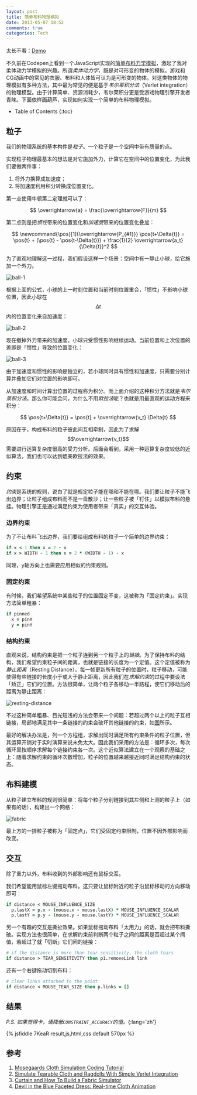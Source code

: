 ```yaml
---
layout: post
title: 简单布料物理模拟
date: 2013-05-07 18:52
comments: true
categories: Tech
---
```


太长不看：[Demo][jsfiddle]

[jsfiddle]: http://jsfiddle.net/metaphysiks/7KeaR/

不久前在Codepen上看到一个JavaScript实现的[简单布料力学模拟][tearable-cloth]，激起了我对柔体动力学模拟的兴趣。所谓*柔体动力学*，既是对可形变的物体的模拟。游戏和CG动画中的常见的衣服、布料和人体皆可认为是可形变的物体。对这类物体的物理模拟有多种方法，其中最为常见的便是基于*韦尔莱积分法*（Verlet integration）的物理模型。由于计算简单、资源消耗少，韦尔莱积分更是受游戏物理引擎开发者青睐。下面依样画葫芦，实现如何实现一个简单的布料物理模拟。

[tearable-cloth]: http://codepen.io/stuffit/pen/KrAwx

<!-- more -->

* Table of Contents
{:toc}

## 粒子

我们的物理系统的基本构件是*粒子*。一个粒子是一个空间中带有质量的点。

实现粒子物理最基本的想法是对它施加外力，计算它在空间中的位置变化，为此我们要做两件事：

1. 将外力换算成加速度；
2. 将加速度利用积分转换成位置变化。

第一点使用牛顿第二定理就可以了：

$$
\overrightarrow{a} = \frac{\overrightarrow{F}}{m}
$$

第二点则是把*惯性*带来的位置变化和*加速度*带来的位置变化叠加：

$$
\newcommand{\pos}[1]{\overrightarrow{P_{#1}}}
\pos{t+\Delta{t}} = \pos{t} + (\pos{t} - \pos{t-\Delta{t}}) + \frac{1}{2} \overrightarrow{a_t} {\Delta{t}}^2
$$

为了直观地理解这一过程，我们假设这样一个场景：空间中有一静止小球，给它施加一个外力。

![ball-1](http://i.minus.com/iMUSAYnkDExzi.png)

根据上面的公式，小球的上一时刻位置和当前时刻位置重合，「惯性」不影响小球位置，因此小球在$$\Delta{t}$$内的位置变化来自加速度：

![ball-2](http://i.minus.com/ixNOwcv4rSnoZ.png)

现在撤掉外力带来的加速度，小球只受惯性影响继续运动。当前位置和上次位置的差即是「惯性」导致的位置变化：

![ball-3](http://i.minus.com/iupOs9Epd4YAI.png)

由于加速度和惯性的影响是独立的，若小球同时具有惯性和加速度，只需要分别计算并叠加它们对位置的影响即可。

从加速度和时间计算出位置的过程称为积分。而上面介绍的这种积分方法就是*韦尔莱积分法*。那么你可能会问，为什么不用*欧拉法*呢？也就是用最直观的运动方程来积分：

$$
\pos{t+\Delta{t}} = \pos{t} + \overrightarrow{v_t} \Delta{t}
$$

原因在于，构成布料的粒子彼此间互相牵制，因此为了求解$$\overrightarrow{v_t}$$需要进行运算复杂度很高的受力分析。后面会看到，采用一种运算复杂度较低的近似算法，我们也可以达到媲美欧拉法的效果。

## 约束

*约束*是系统的规则，说白了就是规定粒子能在哪和不能在哪。我们要让粒子不能飞出边界；让粒子组成布料而不是一盘散沙；让一些粒子被「钉住」以模拟布料的悬挂。物理引擎正是通过满足约束为使用者带来「真实」的交互体验。

### 边界约束

为了不让布料飞出边界，我们要给组成布料的粒子一个简单的边界约束：

``` coffeescript
if x < 1 then x = 2 - x
if x > WIDTH - 1 then x = 2 * (WIDTH - 1) - x
```

同理，y轴方向上也需要应用相似的约束规则。

### 固定约束

有时候，我们希望系统中某些粒子的位置固定不变，这被称为「固定约束」。实现方法简单粗暴：

``` coffeescript
if pinned
  x = pinX
  y = pinY
```

### 结构约束

直观来说，结构约束是把一个粒子连到另一个粒子上的*链接*。为了保持布料的结构，我们希望约束粒子间的距离，也就是链接的长度为一个定值。这个定值被称为*静止距离*（Resting Distance）。每一帧更新所有粒子的位置时，粒子移动，可能使得有些链接的长度小于或大于静止距离，因此我们在*求解约束*的过程中要设法「矫正」它们的位置。方法很简单，让两个粒子各移动一半路程，使它们移动后的距离为静止距离：

![resting-distance](http://i.minus.com/ibkvlhFYy8OBFc.png)

不过这种简单粗暴、目光短浅的方法会带来一个问题：若超过两个以上的粒子互相链接，局部地满足其中一条链接的约束会破坏其他链接的约束，如[图][problem-1]所示。

[problem-1]: http://gamedevtuts.s3.amazonaws.com/022_verlet/link_constraint_faults.png

最好的解决办法是，列一个方程组，求解出同时满足所有约束条件的粒子位置，但其运算开销对于实时演算来说未免太大。因此我们采用的方法是：循环多次，每次循环里按顺序求解每个链接约束各一次。这个近似算法建立在一个观察的基础之上：随着求解约束的循环次数增加，粒子的位置越来越接近同时满足结构约束的状态。

## 布料建模

从粒子建立布料的规则很简单：将每个粒子分别链接到其左侧和上测的粒子上（如果有的话），构建出一个网格：

![fabric](http://i.minus.com/ibrYNo66aa4Bmr.png)

最上方的一排粒子被称为「固定点」，它们受固定约束限制，位置不因外部影响而改变。

## 交互

除了重力以外，布料收到的外部影响还有鼠标交互。

我们希望能用鼠标左键拖动布料。这只要让鼠标附近的粒子沿鼠标移动的方向移动即可：

``` coffeescript
if distance < MOUSE_INFLUENCE_SIZE
  p.lastX = p.x - (mouse.x - mouse.lastX) * MOUSE_INFLUENCE_SCALAR
  p.lastY = p.y - (mouse.y - mouse.lastY) * MOUSE_INFLUENCE_SCALAR
```

另一个有趣的交互是撕扯效果。如果鼠标拖动布料「太用力」的话，就会把布料撕破。实现方法也很简单，在求解约束前判断两个粒子之间的距离是否超过某个阈值，若超过了就「切断」它们间的链接：

``` coffeescript
# if the distance is more than tear sensitivity, the cloth tears
if distance > TEAR_SENSITIVITY then p1.removeLink link
```

还有一个右键拖动切割布料：

``` coffeescript
# clear links attached to the point
if distance < MOUSE_TEAR_SIZE then p.links = []
```

## 结果

*P.S. 如果觉得卡，请降低`CONSTRAINT_ACCURACY`的值。*{:lang='zh'}

{% jsfiddle 7KeaR result,js,html,css default 570px %}

## 参考

1. [Mosegaards Cloth Simulation Coding Tutorial](http://cg.alexandra.dk/tag/cloth-simulation/)
2. [Simulate Tearable Cloth and Ragdolls With Simple Verlet Integration](http://gamedev.tutsplus.com/tutorials/implementation/simulate-fabric-and-ragdolls-with-simple-verlet-integration/)
3. [Curtain and How To Build a Fabric Simulator](http://bluethen.com/wordpress/index.php/processing-app/curtain/)
4. [Devil in the Blue Faceted Dress: 
Real-time Cloth Animation](http://www.darwin3d.com/gamedev/articles/col0599.pdf)
